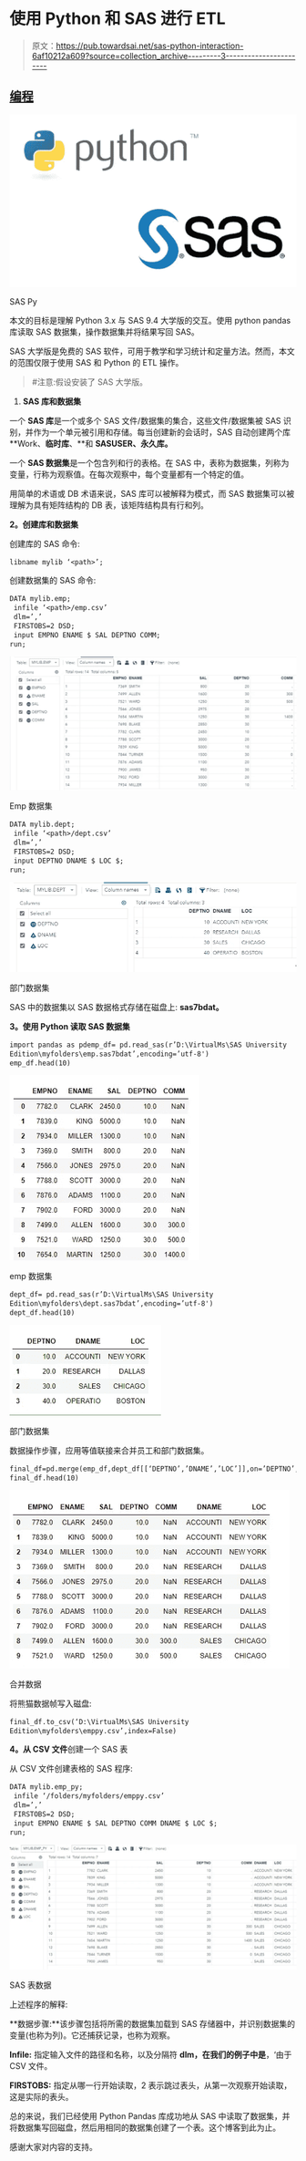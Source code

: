 # 使用 Python 和 SAS 进行 ETL

> 原文：<https://pub.towardsai.net/sas-python-interaction-6af10212a609?source=collection_archive---------3----------------------->

## [编程](https://towardsai.net/p/category/programming)

![](img/04f8127c38ca63cc0c95a59405bef545.png)

SAS Py

本文的目标是理解 Python 3.x 与 SAS 9.4 大学版的交互。使用 python pandas 库读取 SAS 数据集，操作数据集并将结果写回 SAS。

SAS 大学版是免费的 SAS 软件，可用于教学和学习统计和定量方法。然而，本文的范围仅限于使用 SAS 和 Python 的 ETL 操作。

> #注意:假设安装了 SAS 大学版。

1.  **SAS 库和数据集**

一个 **SAS 库**是一个或多个 SAS 文件/数据集的集合，这些文件/数据集被 SAS 识别，并作为一个单元被引用和存储。每当创建新的会话时，SAS 自动创建两个库 **Work、**临时库**、**和 **SASUSER、**永久库**。**

一个 **SAS 数据集**是一个包含列和行的表格。在 SAS 中，表称为数据集，列称为变量，行称为观察值。在每次观察中，每个变量都有一个特定的值。

用简单的术语或 DB 术语来说，SAS 库可以被解释为模式，而 SAS 数据集可以被理解为具有矩阵结构的 DB 表，该矩阵结构具有行和列。

**2。创建库和数据集**

创建库的 SAS 命令:

```
libname mylib ‘<path>’;
```

创建数据集的 SAS 命令:

```
DATA mylib.emp;
 infile ‘<path>/emp.csv’
 dlm=’,’
 FIRSTOBS=2 DSD; 
 input EMPNO ENAME $ SAL DEPTNO COMM;
run;
```

![](img/361148638fc40fda20cec5fd11313030.png)

Emp 数据集

```
DATA mylib.dept;
 infile ‘<path>/dept.csv’
 dlm=’,’
 FIRSTOBS=2 DSD;
 input DEPTNO DNAME $ LOC $;
run;
```

![](img/115669dfa97eea58cab6383c018bb0b1.png)

部门数据集

SAS 中的数据集以 SAS 数据格式存储在磁盘上: **sas7bdat。**

**3。使用 Python 读取 SAS 数据集**

```
import pandas as pdemp_df= pd.read_sas(r’D:\VirtualMs\SAS University Edition\myfolders\emp.sas7bdat’,encoding=’utf-8')
emp_df.head(10)
```

![](img/82f254bbfb270d9600734f02b84c9344.png)

emp 数据集

```
dept_df= pd.read_sas(r’D:\VirtualMs\SAS University Edition\myfolders\dept.sas7bdat’,encoding=’utf-8')
dept_df.head(10)
```

![](img/a5eacba91de3bee989b87fd92f733a2f.png)

部门数据集

数据操作步骤，应用等值联接来合并员工和部门数据集。

```
final_df=pd.merge(emp_df,dept_df[[‘DEPTNO’,’DNAME’,’LOC’]],on=’DEPTNO’,how=’inner’)
final_df.head(10)
```

![](img/646a2b61b02b2a209d0265a37b016cf9.png)

合并数据

将熊猫数据帧写入磁盘:

```
final_df.to_csv(‘D:\VirtualMs\SAS University Edition\myfolders\emppy.csv’,index=False)
```

**4。从 CSV 文件**创建一个 SAS 表

从 CSV 文件创建表格的 SAS 程序:

```
DATA mylib.emp_py;
 infile ‘/folders/myfolders/emppy.csv’
 dlm=’,’
 FIRSTOBS=2 DSD;
 input EMPNO ENAME $ SAL DEPTNO COMM DNAME $ LOC $;
run;
```

![](img/e5c462a4bf54a731038d65578133e310.png)

SAS 表数据

上述程序的解释:

**数据步骤:**该步骤包括将所需的数据集加载到 SAS 存储器中，并识别数据集的变量(也称为列)。它还捕获记录，也称为观察。

**Infile:** 指定输入文件的路径和名称，以及分隔符 **dlm，在我们的例子中是**，‘由于 CSV 文件。

**FIRSTOBS:** 指定从哪一行开始读取，2 表示跳过表头，从第一次观察开始读取，这是实际的表头。

总的来说，我们已经使用 Python Pandas 库成功地从 SAS 中读取了数据集，并将数据集写回磁盘，然后用相同的数据集创建了一个表。这个博客到此为止。

感谢大家对内容的支持。